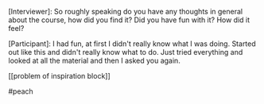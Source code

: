 [Interviewer]: So roughly speaking do you have any thoughts in general about the course, how did you find it? Did you have fun with it? How did it feel? 

[Participant]: I had fun, at first I didn't really know what I was doing. Started out like this and didn't really know what to do. Just tried everything and looked at all the material and then I asked you again. 

[[problem of inspiration block]]

#peach